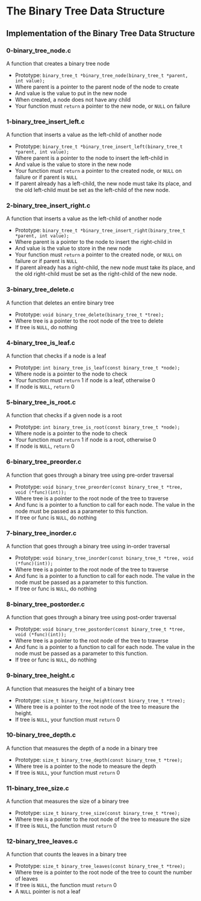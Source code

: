 # The Binary Tree Data Structure
## Implementation of the Binary Tree Data Structure

### 0-binary_tree_node.c
A function that creates a binary tree node
* Prototype: `binary_tree_t *binary_tree_node(binary_tree_t *parent, int value);`
* Where parent is a pointer to the parent node of the node to create
* And value is the value to put in the new node
* When created, a node does not have any child
* Your function must `return` a pointer to the new node, or `NULL` on failure

### 1-binary_tree_insert_left.c
A function that inserts a value as the left-child of another node
* Prototype: `binary_tree_t *binary_tree_insert_left(binary_tree_t *parent, int value);`
* Where parent is a pointer to the node to insert the left-child in
* And value is the value to store in the new node
* Your function must `return` a pointer to the created node, or `NULL` on failure or if parent is `NULL`
* If parent already has a left-child, the new node must take its place, and the old left-child must be set as the left-child of the new node.

### 2-binary_tree_insert_right.c
A function that inserts a value as the left-child of another node
* Prototype: `binary_tree_t *binary_tree_insert_right(binary_tree_t *parent, int value);`
* Where parent is a pointer to the node to insert the right-child in
* And value is the value to store in the new node
* Your function must `return` a pointer to the created node, or `NULL` on failure or if parent is `NULL`
* If parent already has a right-child, the new node must take its place, and the old right-child must be set as the right-child of the new node.

### 3-binary_tree_delete.c
A function that deletes an entire binary tree
* Prototype: `void binary_tree_delete(binary_tree_t *tree);`
* Where tree is a pointer to the root node of the tree to delete
* If tree is `NULL`, do nothing

### 4-binary_tree_is_leaf.c
A function that checks if a node is a leaf
* Prototype: `int binary_tree_is_leaf(const binary_tree_t *node);`
* Where node is a pointer to the node to check
* Your function must `return` 1 if node is a leaf, otherwise 0
* If node is `NULL`, `return` 0

### 5-binary_tree_is_root.c
A function that checks if a given node is a root
* Prototype: `int binary_tree_is_root(const binary_tree_t *node);`
* Where node is a pointer to the node to check
* Your function must `return` 1 if node is a root, otherwise 0
* If node is `NULL`, `return` 0

### 6-binary_tree_preorder.c
A function that goes through a binary tree using pre-order traversal
* Prototype: `void binary_tree_preorder(const binary_tree_t *tree, void (*func)(int));`
* Where tree is a pointer to the root node of the tree to traverse
* And func is a pointer to a function to call for each node. The value in the node must be passed as a parameter to this function.
* If tree or func is `NULL`, do nothing

### 7-binary_tree_inorder.c
A function that goes through a binary tree using in-order traversal
* Prototype: `void binary_tree_inorder(const binary_tree_t *tree, void (*func)(int));`
* Where tree is a pointer to the root node of the tree to traverse
* And func is a pointer to a function to call for each node. The value in the node must be passed as a parameter to this function.
* If tree or func is `NULL`, do nothing

### 8-binary_tree_postorder.c
A function that goes through a binary tree using post-order traversal
* Prototype: `void binary_tree_postorder(const binary_tree_t *tree, void (*func)(int));`
* Where tree is a pointer to the root node of the tree to traverse
* And func is a pointer to a function to call for each node. The value in the node must be passed as a parameter to this function.
* If tree or func is `NULL`, do nothing

### 9-binary_tree_height.c
A function that measures the height of a binary tree
* Prototype: `size_t binary_tree_height(const binary_tree_t *tree);`
* Where tree is a pointer to the root node of the tree to measure the height.
* If tree is `NULL`, your function must `return` 0

### 10-binary_tree_depth.c
A function that measures the depth of a node in a binary tree
* Prototype: `size_t binary_tree_depth(const binary_tree_t *tree);`
* Where tree is a pointer to the node to measure the depth
* If tree is `NULL`, your function must `return` 0

### 11-binary_tree_size.c
A function that measures the size of a binary tree
* Prototype: `size_t binary_tree_size(const binary_tree_t *tree);`
* Where tree is a pointer to the root node of the tree to measure the size
* If tree is `NULL`, the function must `return` 0

### 12-binary_tree_leaves.c
A function that counts the leaves in a binary tree
* Prototype: `size_t binary_tree_leaves(const binary_tree_t *tree);`
* Where tree is a pointer to the root node of the tree to count the number of leaves
* If tree is `NULL`, the function must `return` 0
* A `NULL` pointer is not a leaf
